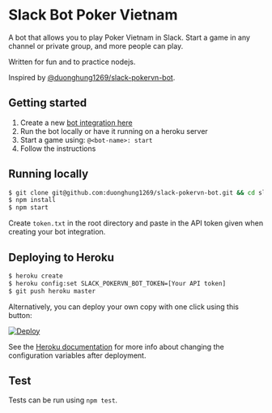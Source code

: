 Slack Bot Poker Vietnam
===================

A bot that allows you to play Poker Vietnam in Slack.
Start a game in any channel or private group, and more people can play.

Written for fun and to practice nodejs.

Inspired by [@duonghung1269/slack-pokervn-bot](https://github.com/duonghung1269/slack-pokervn-bot).

## Getting started
1. Create a new [bot integration here](https://my.slack.com/services/new/bot)
2. Run the bot locally or have it running on a heroku server
3. Start a game using: `@<bot-name>: start`
4. Follow the instructions

## Running locally
```sh
$ git clone git@github.com:duonghung1269/slack-pokervn-bot.git && cd slack-pokervn-bot
$ npm install
$ npm start
```
Create `token.txt` in the root directory and paste in the API token given when creating your bot integration.

## Deploying to Heroku
```sh
$ heroku create
$ heroku config:set SLACK_POKERVN_BOT_TOKEN=[Your API token]
$ git push heroku master
```

Alternatively, you can deploy your own copy with one click using this button:

[![Deploy](https://www.herokucdn.com/deploy/button.svg)](https://heroku.com/deploy?template=https://github.com/duonghung1269/slack-pokervn-bot)

See the [Heroku documentation](https://devcenter.heroku.com/articles/config-vars) for more info about changing the configuration variables after deployment.

## Test

Tests can be run using `npm test`.
